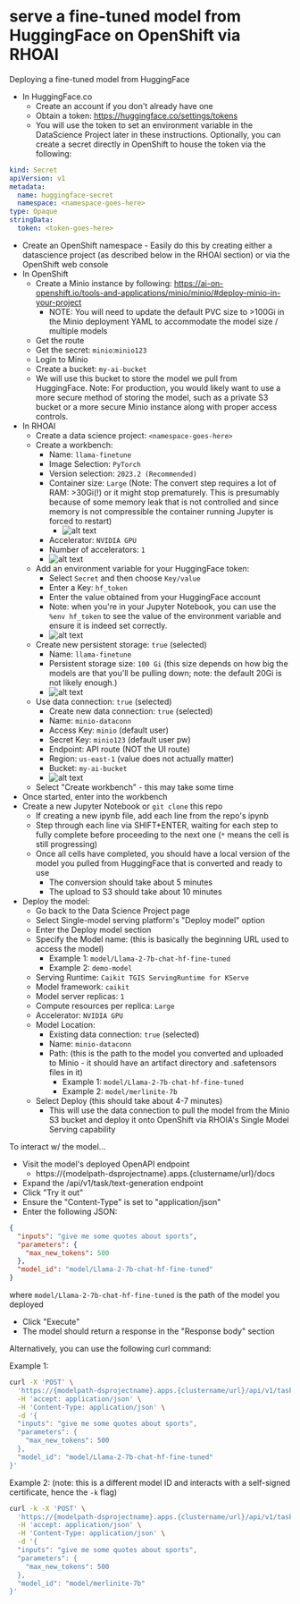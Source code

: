 # serve a fine-tuned model from HuggingFace on OpenShift via RHOAI

Deploying a fine-tuned model from HuggingFace

- In HuggingFace.co
  - Create an account if you don't already have one
  - Obtain a token: https://huggingface.co/settings/tokens
  - You will use the token to set an environment variable in the DataScience Project later in these instructions. Optionally, you can create a secret directly in OpenShift to house the token via the following:

```yaml
kind: Secret
apiVersion: v1
metadata:
  name: huggingface-secret
  namespace: <namespace-goes-here>
type: Opaque
stringData:
  token: <token-goes-here>
```

- Create an OpenShift namespace - Easily do this by creating either a datascience project (as described below in the RHOAI section) or via the OpenShift web console
- In OpenShift
  - Create a Minio instance by following: https://ai-on-openshift.io/tools-and-applications/minio/minio/#deploy-minio-in-your-project
    - NOTE: You will need to update the default PVC size to >100Gi in the Minio deployment YAML to accommodate the model size / multiple models
  - Get the route
  - Get the secret: `minio`:`minio123`
  - Login to Minio
  - Create a bucket: `my-ai-bucket`
  - We will use this bucket to store the model we pull from HuggingFace. Note: For production, you would likely want to use a more secure method of storing the model, such as a private S3 bucket or a more secure Minio instance along with proper access controls.
- In RHOAI
  - Create a data science project: `<namespace-goes-here>`
  - Create a workbench:
    - Name: `llama-finetune`
    - Image Selection: `PyTorch`
    - Version selection: `2023.2 (Recommended)`
    - Container size: `Large` (Note: The convert step requires a lot of RAM: >30Gi(!) or it might stop prematurely. This is presumably because of some memory leak that is not controlled and since memory is not compressible the container running Jupyter is forced to restart)
      - ![alt text](img/resources.png)
    - Accelerator: `NVIDIA GPU`
    - Number of accelerators: `1`
    - ![alt text](img/image.png)
  - Add an environment variable for your HuggingFace token:
    - Select `Secret` and then choose `Key/value`
    - Enter a Key: `hf_token`
    - Enter the value obtained from your HuggingFace account
    - Note: when you're in your Jupyter Notebook, you can use the `%env hf_token` to see the value of the environment variable and ensure it is indeed set correctly.
    - ![alt text](img/image-1.png)
  - Create new persistent storage: `true` (selected)
    - Name: `llama-finetune`
    - Persistent storage size: `100 Gi` (this size depends on how big the models are that you'll be pulling down; note: the default 20Gi is not likely enough.)
    - ![alt text](img/image-2.png)
  - Use data connection: `true` (selected)
    - Create new data connection: `true` (selected)
    - Name: `minio-dataconn`
    - Access Key: `minio` (default user)
    - Secret Key: `minio123` (default user pw)
    - Endpoint: API route (NOT the UI route)
    - Region: `us-east-1` (value does not actually matter)
    - Bucket: `my-ai-bucket`
    - ![alt text](img/image-3.png)
  - Select "Create workbench" - this may take some time
- Once started, enter into the workbench
- Create a new Jupyter Notebook or `git clone` this repo
  - If creating a new ipynb file, add each line from the repo's ipynb
  - Step through each line via SHIFT+ENTER, waiting for each step to fully complete before proceeding to the next one (`*` means the cell is still progressing)
  - Once all cells have completed, you should have a local version of the model you pulled from HuggingFace that is converted and ready to use
    - The conversion should take about 5 minutes
    - The upload to S3 should take about 10 minutes
- Deploy the model:
  - Go back to the Data Science Project page
  - Select Single-model serving platform's "Deploy model" option
  - Enter the Deploy model section
  - Specify the Model name: (this is basically the beginning URL used to access the model)
    - Example 1: `model/Llama-2-7b-chat-hf-fine-tuned`
    - Example 2: `demo-model`
  - Serving Runtime: `Caikit TGIS ServingRuntime for KServe`
  - Model framework: `caikit`
  - Model server replicas: `1`
  - Compute resources per replica: `Large`
  - Accelerator: `NVIDIA GPU`
  - Model Location:
    - Existing data connection: `true` (selected)
    - Name: `minio-dataconn`
    - Path: (this is the path to the model you converted and uploaded to Minio - it should have an artifact directory and .safetensors files in it)
      - Example 1: `model/Llama-2-7b-chat-hf-fine-tuned`
      - Example 2: `model/merlinite-7b`
  - Select Deploy (this should take about 4-7 minutes)
    - This will use the data connection to pull the model from the Minio S3 bucket and deploy it onto OpenShift via RHOIA's Single Model Serving capability

To interact w/ the model...

- Visit the model's deployed OpenAPI endpoint
  - https://{modelpath-dsprojectname}.apps.{clustername/url}/docs
- Expand the /api/v1/task/text-generation endpoint
- Click "Try it out"
- Ensure the "Content-Type" is set to "application/json"
- Enter the following JSON:

```json
{
  "inputs": "give me some quotes about sports",
  "parameters": {
    "max_new_tokens": 500
  },
  "model_id": "model/Llama-2-7b-chat-hf-fine-tuned"
}
```

where `model/Llama-2-7b-chat-hf-fine-tuned` is the path of the model you deployed

- Click "Execute"
- The model should return a response in the "Response body" section

Alternatively, you can use the following curl command:

Example 1:

```bash
curl -X 'POST' \
  'https://{modelpath-dsprojectname}.apps.{clustername/url}/api/v1/task/text-generation' \
  -H 'accept: application/json' \
  -H 'Content-Type: application/json' \
  -d '{
  "inputs": "give me some quotes about sports",
  "parameters": {
    "max_new_tokens": 500
  },
  "model_id": "model/Llama-2-7b-chat-hf-fine-tuned"
}'
```

Example 2: (note: this is a different model ID and interacts with a self-signed certificate, hence the `-k` flag)

```bash
curl -k -X 'POST' \
  'https://{modelpath-dsprojectname}.apps.{clustername/url}/api/v1/task/text-generation' \
  -H 'accept: application/json' \
  -H 'Content-Type: application/json' \
  -d '{
  "inputs": "give me some quotes about sports",
  "parameters": {
    "max_new_tokens": 500
  },
  "model_id": "model/merlinite-7b"
}'
```
